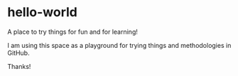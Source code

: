 # hello-world
A place to try things for fun and for learning!

I am using this space as a playground for trying things and methodologies in GitHub.

Thanks!
